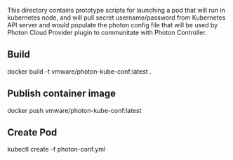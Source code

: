 This directory contains prototype scripts for launching a pod that will run
in kubernetes node, and will pull secret username/password from
Kubernetes API server and would populate the photon config file that will
be used by Photon Cloud Provider plugin to communitate with Photon Controller.

## Build
docker build -t vmware/photon-kube-conf:latest .

## Publish container image
docker push vmware/photon-kube-conf:latest

## Create Pod
kubectl create -f photon-conf.yml
